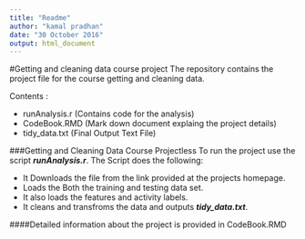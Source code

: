 ```yaml
---
title: "Readme"
author: "kamal pradhan"
date: "30 October 2016"
output: html_document
---
```


#Getting and cleaning data course project
The repository contains the project file for the course getting and cleaning data.

Contents :

 * runAnalysis.r (Contains code for the analysis)
 * CodeBook.RMD (Mark down document explaing the project details)
 * tidy_data.txt (Final Output Text File)

###Getting and Cleaning Data Course Projectless 
To run the project use the script ***runAnalysis.r***.
The Script does the following:

  *  It Downloads the file from the link provided at the projects homepage.
  *  Loads the Both the training and testing data set.
  *  It also loads the features and activity labels.
  *  It cleans and transfroms the data and outputs ***tidy_data.txt***.
  
####Detailed information about the project is provided in CodeBook.RMD
